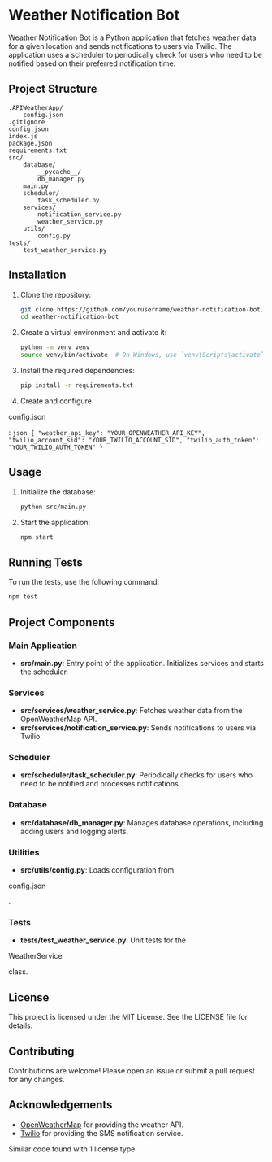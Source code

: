 # Weather Notification Bot

Weather Notification Bot is a Python application that fetches weather data for a given location and sends notifications to users via Twilio. The application uses a scheduler to periodically check for users who need to be notified based on their preferred notification time.

## Project Structure

```
.APIWeatherApp/
	config.json
.gitignore
config.json
index.js
package.json
requirements.txt
src/
	database/
		__pycache__/
		db_manager.py
	main.py
	scheduler/
		task_scheduler.py
	services/
		notification_service.py
		weather_service.py
	utils/
		config.py
tests/
	test_weather_service.py
```

## Installation

1. Clone the repository:
    ```sh
    git clone https://github.com/yourusername/weather-notification-bot.git
    cd weather-notification-bot
    ```

2. Create a virtual environment and activate it:
    ```sh
    python -m venv venv
    source venv/bin/activate  # On Windows, use `venv\Scripts\activate`
    ```

3. Install the required dependencies:
    ```sh
    pip install -r requirements.txt
    ```

4. Create and configure 

config.json

:
    ```json
    {
        "weather_api_key": "YOUR_OPENWEATHER_API_KEY",
        "twilio_account_sid": "YOUR_TWILIO_ACCOUNT_SID",
        "twilio_auth_token": "YOUR_TWILIO_AUTH_TOKEN"
    }
    ```

## Usage

1. Initialize the database:
    ```sh
    python src/main.py
    ```

2. Start the application:
    ```sh
    npm start
    ```

## Running Tests

To run the tests, use the following command:
```sh
npm test
```

## Project Components

### Main Application

- **src/main.py**: Entry point of the application. Initializes services and starts the scheduler.

### Services

- **src/services/weather_service.py**: Fetches weather data from the OpenWeatherMap API.
- **src/services/notification_service.py**: Sends notifications to users via Twilio.

### Scheduler

- **src/scheduler/task_scheduler.py**: Periodically checks for users who need to be notified and processes notifications.

### Database

- **src/database/db_manager.py**: Manages database operations, including adding users and logging alerts.

### Utilities

- **src/utils/config.py**: Loads configuration from 

config.json

.

### Tests

- **tests/test_weather_service.py**: Unit tests for the 

WeatherService

 class.

## License

This project is licensed under the MIT License. See the LICENSE file for details.

## Contributing

Contributions are welcome! Please open an issue or submit a pull request for any changes.

## Acknowledgements

- [OpenWeatherMap](https://openweathermap.org/) for providing the weather API.
- [Twilio](https://www.twilio.com/) for providing the SMS notification service.

Similar code found with 1 license type